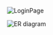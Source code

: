 ![LoginPage](https://github.com/user-attachments/assets/7069e7a2-7687-4f82-b77d-585af462af9a)

![ER diagram](https://github.com/user-attachments/assets/2ae90f6d-228b-4611-886c-d920fff79b5d)
